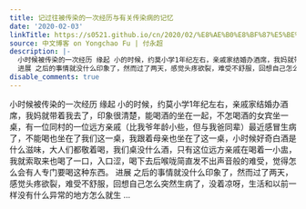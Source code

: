 ```yaml
---
title: 记过往被传染的一次经历与有关传染病的记忆
date: '2020-02-03'
linkTitle: https://s0521.github.io/cn/2020/02/%E8%AE%B0%E8%BF%87%E5%BE%80%E8%A2%AB%E4%BC%A0%E6%9F%93%E7%9A%84%E4%B8%80%E6%AC%A1%E7%BB%8F%E5%8E%86%E4%B8%8E%E6%9C%89%E5%85%B3%E4%BC%A0%E6%9F%93%E7%97%85%E7%9A%84%E8%AE%B0%E5%BF%86/
source: 中文博客 on Yongchao Fu | 付永超
description: |-
  小时候被传染的一次经历 缘起 小的时候，约莫小学1年纪左右，亲戚家结婚办酒席，我妈就带着我去了，印象很清楚，能喝酒的坐在一起，不怎喝酒的女宾坐一桌，有一位同村的一位远方亲戚（比我爷年龄小些，但与我爸同辈）最近感冒生病了，不能喝也坐在了我们这一桌，我跟着母亲也坐在了这一桌，小时候好奇白酒是什么滋味，大人们都敬着喝，我们桌没什么酒，只有这位远方亲戚在喝着一小盅，我就索取来也喝了一口，入口涩，喝下去后喉咙简直发不出声音般的难受，觉得怎么会有人专门要喝这种东西。
  进展 之后的事情就没什么印象了，然而过了两天，感觉头疼欲裂，难受不舒服，回想自己怎么突然生病了，没着凉呀，生活和以前一样没有什么异常的地方怎么就生 ...
disable_comments: true
---
```

小时候被传染的一次经历 缘起 小的时候，约莫小学1年纪左右，亲戚家结婚办酒席，我妈就带着我去了，印象很清楚，能喝酒的坐在一起，不怎喝酒的女宾坐一桌，有一位同村的一位远方亲戚（比我爷年龄小些，但与我爸同辈）最近感冒生病了，不能喝也坐在了我们这一桌，我跟着母亲也坐在了这一桌，小时候好奇白酒是什么滋味，大人们都敬着喝，我们桌没什么酒，只有这位远方亲戚在喝着一小盅，我就索取来也喝了一口，入口涩，喝下去后喉咙简直发不出声音般的难受，觉得怎么会有人专门要喝这种东西。
进展 之后的事情就没什么印象了，然而过了两天，感觉头疼欲裂，难受不舒服，回想自己怎么突然生病了，没着凉呀，生活和以前一样没有什么异常的地方怎么就生 ...